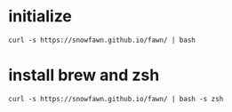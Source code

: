 # initialize

```
curl -s https://snowfawn.github.io/fawn/ | bash
```

# install brew and zsh
```
curl -s https://snowfawn.github.io/fawn/ | bash -s zsh
```
